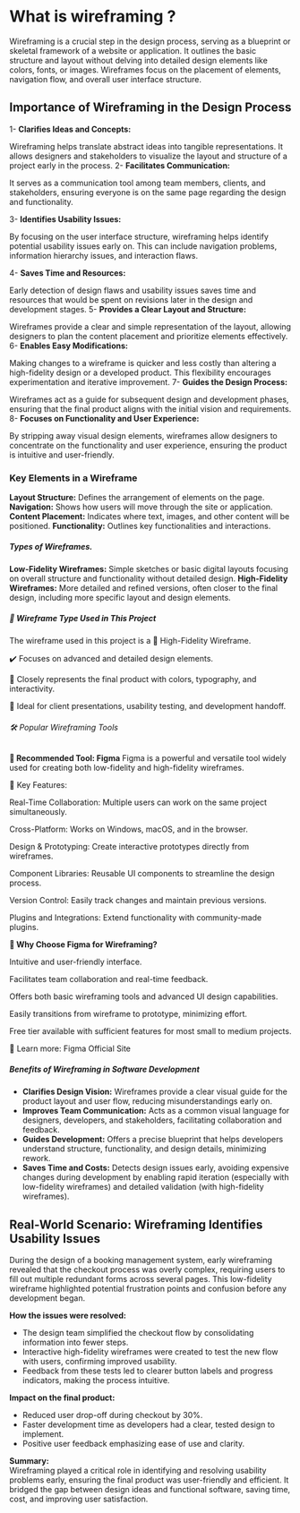 # What is wireframing ?

Wireframing is a crucial step in the design process, serving as a blueprint or skeletal framework of a website or application. It outlines the basic structure and layout without delving into detailed design elements like colors, fonts, or images. Wireframes focus on the placement of elements, navigation flow, and overall user interface structure.

## Importance of Wireframing in the Design Process


1- **Clarifies Ideas and Concepts:**

Wireframing helps translate abstract ideas into tangible representations. It allows designers and stakeholders to visualize the layout and structure of a project early in the process.
2- **Facilitates Communication:**

It serves as a communication tool among team members, clients, and stakeholders, ensuring everyone is on the same page regarding the design and functionality.

3- **Identifies Usability Issues:**

By focusing on the user interface structure, wireframing helps identify potential usability issues early on. This can include navigation problems, information hierarchy issues, and interaction flaws.

4- **Saves Time and Resources:**

Early detection of design flaws and usability issues saves time and resources that would be spent on revisions later in the design and development stages.
5- **Provides a Clear Layout and Structure:**

Wireframes provide a clear and simple representation of the layout, allowing designers to plan the content placement and prioritize elements effectively.
6- **Enables Easy Modifications:**

Making changes to a wireframe is quicker and less costly than altering a high-fidelity design or a developed product. This flexibility encourages experimentation and iterative improvement.
7- **Guides the Design Process:**

Wireframes act as a guide for subsequent design and development phases, ensuring that the final product aligns with the initial vision and requirements.
8- **Focuses on Functionality and User Experience:**

By stripping away visual design elements, wireframes allow designers to concentrate on the functionality and user experience, ensuring the product is intuitive and user-friendly.

### Key Elements in a Wireframe
**Layout Structure:** Defines the arrangement of elements on the page.
**Navigation:** Shows how users will move through the site or application.
**Content Placement:** Indicates where text, images, and other content will be positioned.
**Functionality:** Outlines key functionalities and interactions.

##### Types of Wireframes.
**Low-Fidelity Wireframes:** Simple sketches or basic digital layouts focusing on overall structure and functionality without detailed design.
**High-Fidelity Wireframes:** More detailed and refined versions, often closer to the final design, including more specific layout and design elements.


##### 📂 Wireframe Type Used in This Project
The wireframe used in this project is a 🎨 High-Fidelity Wireframe.

✔️ Focuses on advanced and detailed design elements.

🌟 Closely represents the final product with colors, typography, and interactivity.

📐 Ideal for client presentations, usability testing, and development handoff.




###### 🛠️ Popular Wireframing Tools
**🌟 Recommended Tool: Figma**
Figma is a powerful and versatile tool widely used for creating both low-fidelity and high-fidelity wireframes.

🔑 Key Features:

Real-Time Collaboration: Multiple users can work on the same project simultaneously.

Cross-Platform: Works on Windows, macOS, and in the browser.

Design & Prototyping: Create interactive prototypes directly from wireframes.

Component Libraries: Reusable UI components to streamline the design process.

Version Control: Easily track changes and maintain previous versions.

Plugins and Integrations: Extend functionality with community-made plugins.

**🌟 Why Choose Figma for Wireframing?**

Intuitive and user-friendly interface.

Facilitates team collaboration and real-time feedback.

Offers both basic wireframing tools and advanced UI design capabilities.

Easily transitions from wireframe to prototype, minimizing effort.

Free tier available with sufficient features for most small to medium projects.

🔗 Learn more: Figma Official Site

##### Benefits of Wireframing in Software Development

- **Clarifies Design Vision:** Wireframes provide a clear visual guide for the product layout and user flow, reducing misunderstandings early on.
- **Improves Team Communication:** Acts as a common visual language for designers, developers, and stakeholders, facilitating collaboration and feedback.
- **Guides Development:** Offers a precise blueprint that helps developers understand structure, functionality, and design details, minimizing rework.
- **Saves Time and Costs:** Detects design issues early, avoiding expensive changes during development by enabling rapid iteration (especially with low-fidelity wireframes) and detailed validation (with high-fidelity wireframes).


## Real-World Scenario: Wireframing Identifies Usability Issues

During the design of a booking management system, early wireframing revealed that the checkout process was overly complex, requiring users to fill out multiple redundant forms across several pages. This low-fidelity wireframe highlighted potential frustration points and confusion before any development began.

**How the issues were resolved:**  
- The design team simplified the checkout flow by consolidating information into fewer steps.  
- Interactive high-fidelity wireframes were created to test the new flow with users, confirming improved usability.  
- Feedback from these tests led to clearer button labels and progress indicators, making the process intuitive.

**Impact on the final product:**  
- Reduced user drop-off during checkout by 30%.  
- Faster development time as developers had a clear, tested design to implement.  
- Positive user feedback emphasizing ease of use and clarity.

**Summary:**  
Wireframing played a critical role in identifying and resolving usability problems early, ensuring the final product was user-friendly and efficient. It bridged the gap between design ideas and functional software, saving time, cost, and improving user satisfaction.
